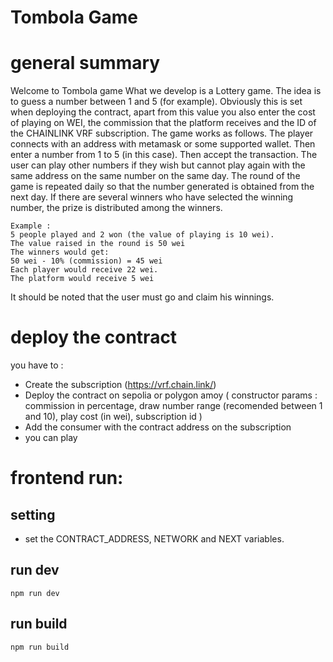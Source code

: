 # Tombola Game

# general summary

Welcome to Tombola game
What we develop is a Lottery game. The idea is to guess a number between 1 and 5 (for example). Obviously this is set when deploying the contract, apart from this value you also enter the cost of playing on WEI, the commission that the platform receives and the ID of the CHAINLINK VRF subscription.
The game works as follows. The player connects with an address with metamask or some supported wallet. Then enter a number from 1 to 5 (in this case). Then accept the transaction. The user can play other numbers if they wish but cannot play again with the same address on the same number on the same day. The round of the game is repeated daily so that the number generated is obtained from the next day. If there are several winners who have selected the winning number, the prize is distributed among the winners.
```
Example :
5 people played and 2 won (the value of playing is 10 wei).
The value raised in the round is 50 wei
The winners would get:
50 wei - 10% (commission) = 45 wei
Each player would receive 22 wei.
The platform would receive 5 wei
``` 
It should be noted that the user must go and claim his winnings.

# deploy the contract

you have to : 

- Create the subscription (https://vrf.chain.link/)
- Deploy the contract on sepolia or polygon amoy ( constructor params : commission in percentage, draw number range (recomended between 1 and 10), play cost (in wei), subscription id )
- Add the consumer with the contract address on the subscription 
- you can play

# frontend run: 

## setting 

- set the CONTRACT_ADDRESS, NETWORK and NEXT variables.

## run dev

```
npm run dev
```

## run build

```
npm run build
```


